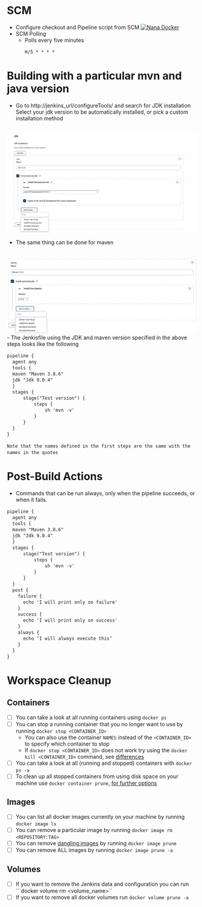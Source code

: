 #  SCM 
- Configure checkout and Pipeline script from SCM
[![Nana Docker](https://img.youtube.com/vi/CmwTPxdx24Y/0.jpg)](https://www.youtube.com/watch?v=CmwTPxdx24Y&t=401s)
- SCM Polling 
  -  Polls every five minutes  
      ```
      H/5 * * * *
      ```
# Building with a particular mvn and java version 
- Go to http://jenkins_url/configureTools/ and search for JDK installation 
  Select your jdk version to be automatically installed, or pick a custom installation method
<br>
<img src='Image1.png'>
<br>


- The same thing can be done for maven 
<br>
<img src ='Image2.png'>
<br>
- The Jenkisfile using the JDK and maven version specified in the above steps looks like the following

```
pipeline {
  agent any
  tools {
  maven "Maven 3.8.6"
  jdk "Jdk 9.0.4"
  }
  stages {
      stage("Test version") {
          steps {
              sh 'mvn -v' 
          }
      }
  }
}
```
`Note that the names defined in the first steps are the same with the names in the quotes `

# Post-Build Actions
- Commands that can be run always, only when the pipeline succeeds, or when it fails.

```
pipeline {
  agent any
  tools {
  maven "Maven 3.8.6"
  jdk "Jdk 9.0.4"
  }
  stages {
      stage("Test version") {
          steps {
              sh 'mvn -v' 
          }
      }
  }
  post {
    failure {
      echo 'I will print only on failure'
    }
    success {
      echo 'I will print only on success'
    }
    always {
      echo ‘I will always execute this’
    }
  }
}
```
# Workspace Cleanup
## Containers 
- [ ] You can take a look at all running containers using ```docker ps``` 
- [ ] You can stop a running container that you no longer want to use by running ```docker stop <CONTAINER_ID>```
  - You can also use the container `NAMES` instead of the ```<CONTAINER_ID>``` to specify which container to stop
  - If ```docker stop <CONTAINER_ID>``` does not work try using the ```docker kill <CONTAINER_ID>``` command, see [differences](https://www.baeldung.com/ops/docker-stop-vs-kill) 
- [ ] You can take a look at all (running and stopped) containers with ```docker ps -a``` 
- [ ] To clean up all stopped containers from using disk space on your machine use ```docker container prune```, [for further options](https://docs.docker.com/engine/reference/commandline/container_prune/)
## Images
- [ ] You can list all docker images currently on your machine by running ```docker image ls```
- [ ] You can remove a particular image by running ```docker image rm <REPOSITORY:TAG>```
- [ ] You can remove [dangling images](https://docs.docker.com/config/pruning/) by running ```docker image prune```
- [ ] You can remove ALL images by running ```docker image prune -a```
## Volumes
- [ ] If you want to remove the Jenkins data and configuration you can run ```docker volume rm <volume_name>``
- [ ] If you want to remove all docker volumes run ```docker volume prune -a```
